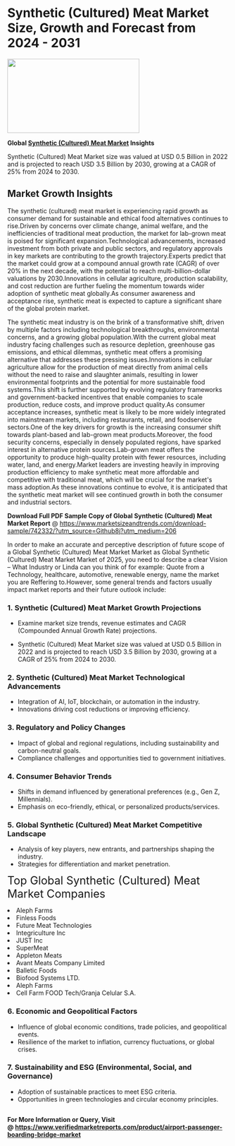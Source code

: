 <H1>Synthetic (Cultured) Meat Market Size, Growth and Forecast from 2024 - 2031</H1><img class="aligncenter size-medium wp-image-584254" src="https://thirdeyenews.in/wp-content/uploads/2024/09/Global-Market-Research-300x168.jpeg" alt="" width="300" height="168" /><p><strong>Global&nbsp;<a href="https://www.marketsizeandtrends.com/download-sample/742332/?utm_source=Github8j?utm_medium=206">Synthetic (Cultured) Meat Market</a> Insights</strong></p><p>Synthetic (Cultured) Meat Market size was valued at USD 0.5 Billion in 2022 and is projected to reach USD 3.5 Billion by 2030, growing at a CAGR of 25% from 2024 to 2030.</p><p><h2>Market Growth Insights</h2> <p>The synthetic (cultured) meat market is experiencing rapid growth as consumer demand for sustainable and ethical food alternatives continues to rise.Driven by concerns over climate change, animal welfare, and the inefficiencies of traditional meat production, the market for lab-grown meat is poised for significant expansion.Technological advancements, increased investment from both private and public sectors, and regulatory approvals in key markets are contributing to the growth trajectory.Experts predict that the market could grow at a compound annual growth rate (CAGR) of over 20% in the next decade, with the potential to reach multi-billion-dollar valuations by 2030.Innovations in cellular agriculture, production scalability, and cost reduction are further fueling the momentum towards wider adoption of synthetic meat globally.As consumer awareness and acceptance rise, synthetic meat is expected to capture a significant share of the global protein market.</p> <p>The synthetic meat industry is on the brink of a transformative shift, driven by multiple factors including technological breakthroughs, environmental concerns, and a growing global population.With the current global meat industry facing challenges such as resource depletion, greenhouse gas emissions, and ethical dilemmas, synthetic meat offers a promising alternative that addresses these pressing issues.Innovations in cellular agriculture allow for the production of meat directly from animal cells without the need to raise and slaughter animals, resulting in lower environmental footprints and the potential for more sustainable food systems.This shift is further supported by evolving regulatory frameworks and government-backed incentives that enable companies to scale production, reduce costs, and improve product quality.As consumer acceptance increases, synthetic meat is likely to be more widely integrated into mainstream markets, including restaurants, retail, and foodservice sectors.One of the key drivers for growth is the increasing consumer shift towards plant-based and lab-grown meat products.Moreover, the food security concerns, especially in densely populated regions, have sparked interest in alternative protein sources.Lab-grown meat offers the opportunity to produce high-quality protein with fewer resources, including water, land, and energy.Market leaders are investing heavily in improving production efficiency to make synthetic meat more affordable and competitive with traditional meat, which will be crucial for the market's mass adoption.As these innovations continue to evolve, it is anticipated that the synthetic meat market will see continued growth in both the consumer and industrial sectors.</p> <p><span class=""><strong>Download Full PDF Sample Copy of Global Synthetic (Cultured) Meat Market Report</strong> @ <a href="https://www.marketsizeandtrends.com/download-sample/742332/?utm_source=Github8j?utm_medium=206" target="_blank">https://www.marketsizeandtrends.com/download-sample/742332/?utm_source=Github8j?utm_medium=206</a></span></p><p>In order to make an accurate and perceptive description of future scope of a Global&nbsp;Synthetic (Cultured) Meat Market Market as Global&nbsp;Synthetic (Cultured) Meat Market Market of 2025, you need to describe a clear Vision &ndash; What Industry or Linda can you think of for example: Quote from a Technology, healthcare, automotive, renewable energy, name the market you are Reffering to.However, some general trends and factors usually impact market reports and their future outlook include:</p><h3>1.&nbsp;<strong>Synthetic (Cultured) Meat Market Growth Projections</strong></h3><ul><li>Examine market size trends, revenue estimates and CAGR (Compounded Annual Growth Rate) projections.</li><li><p>Synthetic (Cultured) Meat Market size was valued at USD 0.5 Billion in 2022 and is projected to reach USD 3.5 Billion by 2030, growing at a CAGR of 25% from 2024 to 2030.</p></li></ul><h3>2.&nbsp;<strong>Synthetic (Cultured) Meat Market Technological Advancements</strong></h3><ul><li>Integration of AI, IoT, blockchain, or automation in the industry.</li><li>Innovations driving cost reductions or improving efficiency.</li></ul><h3>3.&nbsp;<strong>Regulatory and Policy Changes</strong></h3><ul><li>Impact of global and regional regulations, including sustainability and carbon-neutral goals.</li><li>Compliance challenges and opportunities tied to government initiatives.</li></ul><h3>4.&nbsp;<strong>Consumer Behavior Trends</strong></h3><ul><li>Shifts in demand influenced by generational preferences (e.g., Gen Z, Millennials).</li><li>Emphasis on eco-friendly, ethical, or personalized products/services.</li></ul><h3>5.&nbsp;<strong>Global Synthetic (Cultured) Meat Market Competitive Landscape</strong></h3><ul><li>Analysis of key players, new entrants, and partnerships shaping the industry.</li><li>Strategies for differentiation and market penetration.</li></ul><p data-pm-slice="1 1 []"><span style="color: inherit; font-family: inherit; font-size: 25px;">Top Global Synthetic (Cultured) Meat Market Companies</span></p><div class="" data-test-id=""><p><li>Aleph Farms</li><li> Finless Foods</li><li> Future Meat Technologies</li><li> Integriculture Inc</li><li> JUST Inc</li><li> SuperMeat</li><li> Appleton Meats</li><li> Avant Meats Company Limited</li><li> Balletic Foods</li><li> Biofood Systems LTD.</li><li> Aleph Farms</li><li> Cell Farm FOOD Tech/Granja Celular S.A.</li></p></div><h3>6.&nbsp;<strong>Economic and Geopolitical Factors</strong></h3><ul><li>Influence of global economic conditions, trade policies, and geopolitical events.</li><li>Resilience of the market to inflation, currency fluctuations, or global crises.</li></ul><h3>7.&nbsp;<strong>Sustainability and ESG (Environmental, Social, and Governance)</strong></h3><ul><li>Adoption of sustainable practices to meet ESG criteria.</li><li>Opportunities in green technologies and circular economy principles.</li></ul><h2><strong style="font-size: 14px;">For More Information or Query, Visit @&nbsp;</strong><a style="background-color: #ffffff; font-size: 14px;" href="https://www.marketsizeandtrends.com/report/synthetic-cultured-meat-market/" target="_blank">https://www.verifiedmarketreports.com/product/airport-passenger-boarding-bridge-market</a></h2>